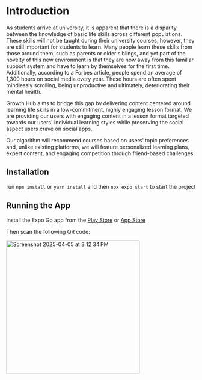 # Introduction

As students arrive at university, it is apparent that there is a disparity between the knowledge of basic life skills across different populations. These skills will not be taught during their university courses, however, they are still important for students to learn. Many people learn these skills from those around them, such as parents or older siblings, and yet part of the novelty of this new environment is that they are now away from this familiar support system and have to learn by themselves for the first time. Additionally, according to a Forbes article, people spend an average of 1,300 hours on social media every year. These hours are often spent mindlessly scrolling, being unproductive and ultimately, deteriorating their mental health.

Growth Hub aims to bridge this gap by delivering content centered around learning life skills in a low-commitment, highly engaging lesson format. We are providing our users with engaging content in a lesson format targeted towards our users' individual learning styles while preserving the social aspect users crave on social apps. 

Our algorithm will recommend courses based on users’ topic preferences and, unlike existing platforms, we will feature personalized learning plans, expert content, and engaging competition through friend-based challenges.

## Installation

run `npm install` or `yarn install` and then `npx expo start` to start the project

## Running the App

Install the Expo Go app from the [Play Store](https://play.google.com/store/apps/details?id=host.exp.exponent&hl=en_CA&pli=1) or [App Store](https://apps.apple.com/us/app/expo-go/id982107779)

Then scan the following QR code:

<img width="355" alt="Screenshot 2025-04-05 at 3 12 34 PM" src="https://github.com/user-attachments/assets/5f0811e1-3761-441f-8b91-61fca8925c25" />
